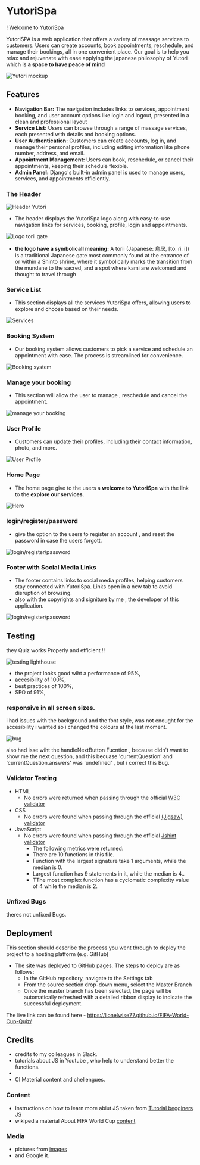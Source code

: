 # YutoriSpa 

! Welcome to YutoriSpa

YutoriSPA 
 is a web application that offers a variety of massage services to customers. Users can create accounts, book appointments, reschedule, and manage their bookings, all in one convenient place. Our goal is to help you relax and rejuvenate with ease applying the japanese philosophy of Yutori which is **a space to have peace of mind**

![Yutori mockup](media/love_maths_mockup.png)

## Features 

* **Navigation Bar:** The navigation includes links to services, appointment booking, and user account options like login and logout, presented in a clean and professional layout
* **Service List:** Users can browse through a range of massage services, each presented with details and booking options.
* **User Authentication:** Customers can create accounts, log in, and manage their personal profiles, including editing information like phone number, address, and email.
* **Appointment Management:** Users can book, reschedule, or cancel their appointments, keeping their schedule flexible.
* **Admin Panel:** Django's built-in admin panel is used to manage users, services, and appointments efficiently.


### The Header

![Header Yutori](/assets/images/H1%20and%20header%20WCQUIZ.png)

* The header displays the YutoriSpa logo along with easy-to-use navigation links for services, booking, profile, login and appointments.

  

![Logo torii gate](/assets/images/copa-mundo.webp)

* __the logo have a symbolicall meaning:__ A torii (Japanese: 鳥居, [to. ɾi. i]) is a traditional Japanese gate most commonly found at the entrance of or within a Shinto shrine, where it symbolically marks the transition from the mundane to the sacred, and a spot where kami are welcomed and thought to travel through

### Service List

  - This section displays all the services YutoriSpa offers, allowing users to explore and choose based on their needs.
  
![Services](/assets/images/questionSection2.png)



### Booking System

  - Our booking system allows customers to pick a service and schedule an appointment with ease. The process is streamlined for convenience.

![Booking system](/assets/images/quizAREA.png)


### Manage your booking

  - This section will allow the user to manage , reschedule and cancel the appointment. 
  

![manage your booking](/assets/images/score%20and%20next.png)

### User Profile

- Customers can update their profiles, including their contact information, photo, and more.

![User Profile](/assets/images/playagainButton.png)

### Home Page

- The home page give to the users a **welcome to YutoriSpa** with the link to the **explore our services**.

![Hero](/assets/images/playagainButton.png)

### login/register/password

- give the option to the users to register an account , and reset the password in case the users forgott.

![login/register/password](/assets/images/playagainButton.png)

### Footer with Social Media Links

- The footer contains links to social media profiles, helping customers stay connected with YutoriSpa. Links open in a new tab to avoid disruption of browsing.
- also with the copyrights and signiture by me , the developer of this application.

![login/register/password](/assets/images/playagainButton.png)

## Testing 


they Quiz works Properly and efficient !!

![testing lighthouse](/assets/images/lighthouseFIFA.png)


- the project looks good wiht a performance of 95%,
- accesibility of 100%,
- best practices of 100%,
- SEO of 91%,

### responsive in all screen sizes.

i had issues with the background and the font style, was not enought for the accesibility i wanted so i changed the colours at the last moment.

![bug](/assets/images/bugFIFA.png)

also had isse wiht the handleNextButton Fucntion , because didn't want to show me the next question, and this becuase 'currentQuestion' and 'currentQuestion.answers' was 'undefined' , but i correct this Bug.




### Validator Testing 

- HTML
    - No errors were returned when passing through the official [W3C validator](https://validator.w3.org/nu/?doc=https%3A%2F%2Flionelwise77.github.io%2FFIFA-World-Cup-Quiz%2F)
- CSS
    - No errors were found when passing through the official [(Jigsaw) validator](https://jigsaw.w3.org/css-validator/validator?uri=https%3A%2F%2Flionelwise77.github.io%2FFIFA-World-Cup-Quiz%2F&profile=css3svg&usermedium=all&warning=1&vextwarning=&lang=en)
- JavaScript
    - No errors were found when passing through the official [Jshint validator](https://jshint.com/)
      - The following metrics were returned: 
      - There are 10 functions in this file.
      - Function with the largest signature take 1 arguments, while the median is 0.
      - Largest function has 9 statements in it, while the median is 4..
      - TThe most complex function has a cyclomatic complexity value of 4 while the median is 2.

### Unfixed Bugs

theres not unfixed Bugs.

## Deployment

This section should describe the process you went through to deploy the project to a hosting platform (e.g. GitHub) 

- The site was deployed to GitHub pages. The steps to deploy are as follows: 
  - In the GitHub repository, navigate to the Settings tab 
  - From the source section drop-down menu, select the Master Branch
  - Once the master branch has been selected, the page will be automatically refreshed with a detailed ribbon display to indicate the successful deployment. 

The live link can be found here - https://lionelwise77.github.io/FIFA-World-Cup-Quiz/


## Credits 

- credits to my colleagues in Slack.
- tutorials about JS in Youtube , who help to understand better the functions.
-   
- CI Material content and chellengues. 

### Content 


- Instructions on how to learn more abiut JS taken from [ Tutorial begginers JS](https://www.youtube.com/watch?v=W6NZfCO5SIk)
- wikipedia material About FIFA World Cup [content](https://www.pexels.com/search/football/)

### Media

- pictures from [images](https://www.pexels.com/search/football/)
- and Google it.